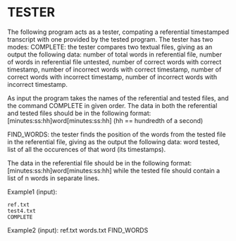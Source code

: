 # TESTER

The following program acts as a tester, compating a referential timestamped transcript
with one provided by the tested program. The tester has two modes:
  COMPLETE: the tester compares two textual files, giving as an output
  the following data:
      number of total words in referential file, 
      number of words in referential file untested, 
      number of correct words with correct timestamp, 
      number of incorrect words with correct timestamp,
      number of correct words with incorrect timestamp, 
      number of incorrect words with incorrect timestamp. 
  
  As input the program takes the names of the referential and tested files, and the command COMPLETE
  in given order. 
  The data in both the referential and tested files should be in the following format:
  [minutes:ss:hh]word[minutes:ss:hh] (hh == hundredth of a second)
  
  FIND_WORDS: the tester finds the position of the words from the tested file in the referential
  file, giving as the output the following data:
      word tested, 
      list of all the occurences of that word (its timestamps). 
      
  The data in the referential file should be in the following format:
  [minutes:ss:hh]word[minutes:ss:hh]
  while the tested file should contain a list of n words in separate lines.
  
  Example1 (input):

    ref.txt
    test4.txt
    COMPLETE
    
    
  Example2 (input):
    ref.txt
    words.txt
    FIND_WORDS
    
    
  
